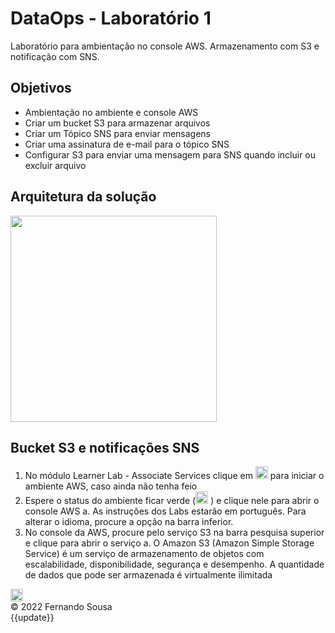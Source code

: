 # DataOps - Laboratório 1

Laboratório para ambientação no console AWS.
Armazenamento com S3 e notificação com SNS.


## Objetivos

* Ambientação no ambiente e console AWS
* Criar um bucket S3 para armazenar arquivos
* Criar um Tópico SNS para enviar mensagens
* Criar uma assinatura de e-mail para o tópico SNS
* Configurar S3 para enviar uma mensagem para SNS quando incluir ou excluir arquivo

## Arquitetura da solução

<img src="https://raw.github.com/fesousa/dataops-lab1/master/images/lab1.png" height='330'/>


## Bucket S3 e notificações SNS

1.	No módulo Learner Lab - Associate Services clique em <img src="https://raw.github.com/fesousa/dataops-lab1/master/images/img1.png" height='20'/> para iniciar o ambiente AWS, caso ainda não tenha feio
2.	Espere o status do ambiente ficar verde (<img src="https://raw.github.com/fesousa/dataops-lab1/master/images/img1.png" height='20'/> ) e clique nele para abrir o console AWS
    a.	As instruções dos Labs estarão em português. Para alterar o idioma, procure a opção na barra inferior.
3.	No console da AWS, procure pelo serviço S3 na barra pesquisa superior e clique para abrir o serviço
    a.	O Amazon S3 (Amazon Simple Storage Service) é um serviço de armazenamento de objetos com escalabilidade, disponibilidade, segurança e desempenho. A quantidade de dados que pode ser armazenada é virtualmente ilimitada

<img src="https://raw.github.com/fesousa/dataops-lab1/master/images/img3.png" height='20'/> 

<div class="footer">
    &copy; 2022 Fernando Sousa
    <br/>
    {{update}}
</div>